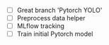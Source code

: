 - [ ] Great branch 'Pytorch YOLO'
- [ ] Preprocess data helper
- [ ] MLflow tracking
- [ ] Train initial Pytorch model
